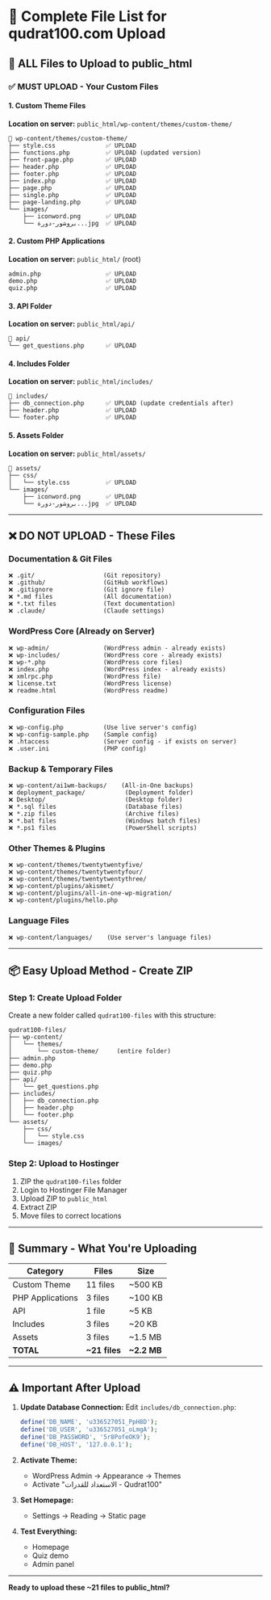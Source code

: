 # 📂 Complete File List for qudrat100.com Upload

## 🎯 ALL Files to Upload to public_html

### ✅ MUST UPLOAD - Your Custom Files

#### 1. Custom Theme Files
**Location on server:** `public_html/wp-content/themes/custom-theme/`
```
📁 wp-content/themes/custom-theme/
├── style.css              ✅ UPLOAD
├── functions.php          ✅ UPLOAD (updated version)
├── front-page.php         ✅ UPLOAD
├── header.php             ✅ UPLOAD
├── footer.php             ✅ UPLOAD
├── index.php              ✅ UPLOAD
├── page.php               ✅ UPLOAD
├── single.php             ✅ UPLOAD
├── page-landing.php       ✅ UPLOAD
└── images/
    ├── iconword.png       ✅ UPLOAD
    └── بروشور-دورة...jpg  ✅ UPLOAD
```

#### 2. Custom PHP Applications
**Location on server:** `public_html/` (root)
```
admin.php                  ✅ UPLOAD
demo.php                   ✅ UPLOAD
quiz.php                   ✅ UPLOAD
```

#### 3. API Folder
**Location on server:** `public_html/api/`
```
📁 api/
└── get_questions.php      ✅ UPLOAD
```

#### 4. Includes Folder
**Location on server:** `public_html/includes/`
```
📁 includes/
├── db_connection.php      ✅ UPLOAD (update credentials after)
├── header.php             ✅ UPLOAD
└── footer.php             ✅ UPLOAD
```

#### 5. Assets Folder
**Location on server:** `public_html/assets/`
```
📁 assets/
├── css/
│   └── style.css          ✅ UPLOAD
└── images/
    ├── iconword.png       ✅ UPLOAD
    └── بروشور-دورة...jpg  ✅ UPLOAD
```

---

## ❌ DO NOT UPLOAD - These Files

### Documentation & Git Files
```
❌ .git/                   (Git repository)
❌ .github/                (GitHub workflows)
❌ .gitignore              (Git ignore file)
❌ *.md files              (All documentation)
❌ *.txt files             (Text documentation)
❌ .claude/                (Claude settings)
```

### WordPress Core (Already on Server)
```
❌ wp-admin/               (WordPress admin - already exists)
❌ wp-includes/            (WordPress core - already exists)
❌ wp-*.php                (WordPress core files)
❌ index.php               (WordPress index - already exists)
❌ xmlrpc.php              (WordPress file)
❌ license.txt             (WordPress license)
❌ readme.html             (WordPress readme)
```

### Configuration Files
```
❌ wp-config.php           (Use live server's config)
❌ wp-config-sample.php    (Sample config)
❌ .htaccess               (Server config - if exists on server)
❌ .user.ini               (PHP config)
```

### Backup & Temporary Files
```
❌ wp-content/ai1wm-backups/    (All-in-One backups)
❌ deployment_package/           (Deployment folder)
❌ Desktop/                      (Desktop folder)
❌ *.sql files                   (Database files)
❌ *.zip files                   (Archive files)
❌ *.bat files                   (Windows batch files)
❌ *.ps1 files                   (PowerShell scripts)
```

### Other Themes & Plugins
```
❌ wp-content/themes/twentytwentyfive/
❌ wp-content/themes/twentytwentyfour/
❌ wp-content/themes/twentytwentythree/
❌ wp-content/plugins/akismet/
❌ wp-content/plugins/all-in-one-wp-migration/
❌ wp-content/plugins/hello.php
```

### Language Files
```
❌ wp-content/languages/    (Use server's language files)
```

---

## 📦 Easy Upload Method - Create ZIP

### Step 1: Create Upload Folder
Create a new folder called `qudrat100-files` with this structure:

```
qudrat100-files/
├── wp-content/
│   └── themes/
│       └── custom-theme/     (entire folder)
├── admin.php
├── demo.php
├── quiz.php
├── api/
│   └── get_questions.php
├── includes/
│   ├── db_connection.php
│   ├── header.php
│   └── footer.php
└── assets/
    ├── css/
    │   └── style.css
    └── images/
```

### Step 2: Upload to Hostinger
1. ZIP the `qudrat100-files` folder
2. Login to Hostinger File Manager
3. Upload ZIP to `public_html`
4. Extract ZIP
5. Move files to correct locations

---

## 📝 Summary - What You're Uploading

| Category | Files | Size |
|----------|-------|------|
| Custom Theme | 11 files | ~500 KB |
| PHP Applications | 3 files | ~100 KB |
| API | 1 file | ~5 KB |
| Includes | 3 files | ~20 KB |
| Assets | 3 files | ~1.5 MB |
| **TOTAL** | **~21 files** | **~2.2 MB** |

---

## ⚠️ Important After Upload

1. **Update Database Connection:**
   Edit `includes/db_connection.php`:
   ```php
   define('DB_NAME', 'u336527051_PpH8D');
   define('DB_USER', 'u336527051_oLmgA');
   define('DB_PASSWORD', '5r8PofeOK9');
   define('DB_HOST', '127.0.0.1');
   ```

2. **Activate Theme:**
   - WordPress Admin → Appearance → Themes
   - Activate "الاستعداد للقدرات - Qudrat100"

3. **Set Homepage:**
   - Settings → Reading → Static page

4. **Test Everything:**
   - Homepage
   - Quiz demo
   - Admin panel

---

**Ready to upload these ~21 files to public_html?**